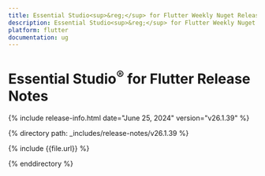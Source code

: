 ```yaml
---
title: Essential Studio<sup>&reg;</sup> for Flutter Weekly Nuget Release Release Notes  
description: Essential Studio<sup>&reg;</sup> for Flutter Weekly Nuget Release Release Notes  
platform: flutter
documentation: ug
---
```


# Essential Studio<sup>&reg;</sup> for Flutter Release Notes  

{% include release-info.html date="June 25, 2024" version="v26.1.39" %} 

{% directory path: _includes/release-notes/v26.1.39 %}

{% include {{file.url}} %}

{% enddirectory %}